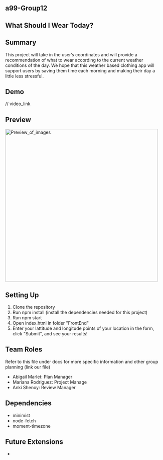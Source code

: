 ## a99-Group12

## What Should I Wear Today?

## Summary 
This project will take in the user’s coordinates and will provide a recommendation of what to wear according to the current weather conditions of the day. We hope that this weather based clothing app will support users by saving them time each morning and making their day a little less stressful.   

## Demo
 // video_link

## Preview 
<img width="486" alt="Preview_of_images" src="https://user-images.githubusercontent.com/69760537/205512102-d7d7c162-e4b4-4bf9-ac81-8e354432f9dc.png">



## Setting Up 
1. Clone the repository
2. Run npm install (install the dependencies needed for this project)
3. Run npm start
4. Open index.html in folder "FrontEnd"
5. Enter your lattitude and longitude points of your location in the form, click "Submit", and see your results! 

## Team Roles
Refer to this file under docs for more specific information and other group planning (link our file)
- Abigail Marlet: Plan Manager
- Mariana Rodriguez: Project Manage
- Anki Shenoy: Review Manager

## Dependencies
* minimist
* node-fetch
* moment-timezone

## Future Extensions 
-  

